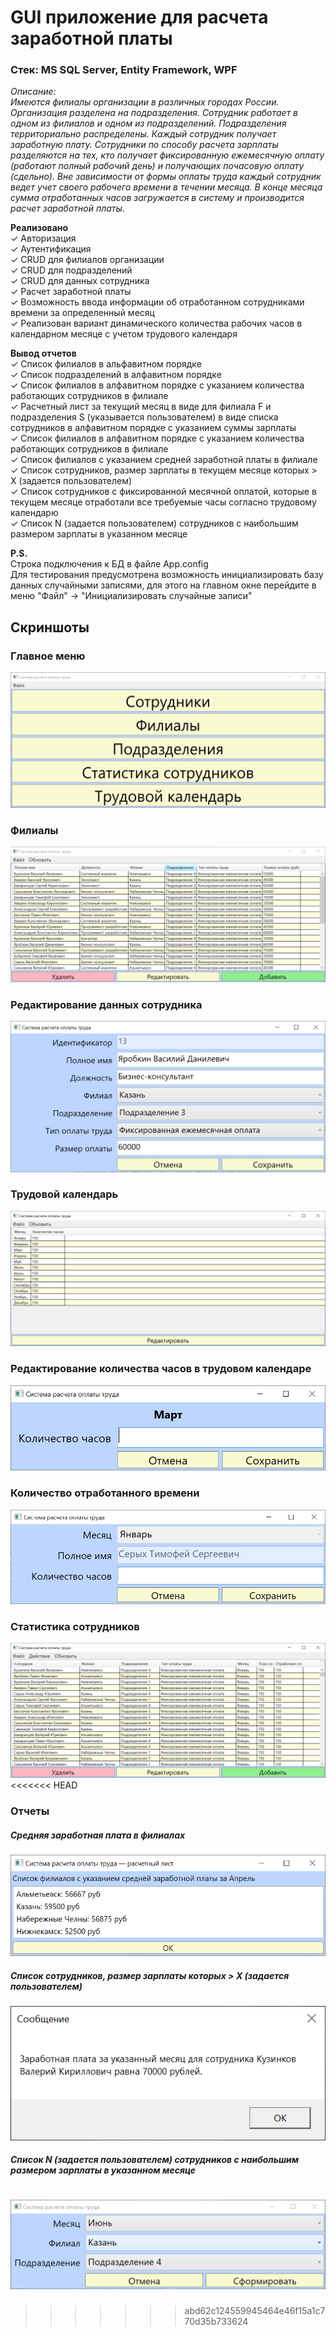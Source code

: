 # GUI приложение для расчета заработной платы
### Стек: MS SQL Server, Entity Framework, WPF

*Описание:    
Имеются филиалы организации в различных городах России. Организация разделена на подразделения.
Сотрудник работает в одном из филиалов и одном из подразделений. Подразделения территориально распределены.
Каждый сотрудник получает заработную плату. Сотрудники по способу расчета зарплаты разделяются на тех, 
кто получает фиксированную ежемесячную оплату (работают полный рабочий день) и получающих почасовую оплату (сдельно).
Вне зависимости от формы оплаты труда каждый сотрудник ведет учет своего рабочего времени в течении месяца. 
В конце месяца сумма отработанных часов загружается в систему и производится расчет заработной платы.*

**Реализовано**    
✓ Авторизация    
✓ Аутентификация    
✓ CRUD для филиалов организации    
✓ CRUD для подразделений    
✓ СRUD для данных сотрудника    
✓ Расчет заработной платы    
✓ Возможность ввода информации об отработанном сотрудниками времени за определенный месяц    
✓ Реализован вариант динамического количества рабочих часов в календарном месяце с учетом трудового календаря

**Вывод отчетов**    
✓ Список филиалов в альфавитном порядке   
✓ Список подразделений в алфавитном порядке    
✓ Список филиалов в алфавитном порядке с указанием количества работающих сотрудников в филиале    
✓ Расчетный лист за текущий месяц в виде для филиала F и подразделения S (указывается пользователем) в виде списка сотрудников в алфавитном порядке с указанием суммы зарплаты    
✓ Список филиалов в алфавитном порядке с указанием количества работающих сотрудников в филиале    
✓ Список филиалов с указанием средней заработной платы в филиале    
✓ Список сотрудников, размер зарплаты в текущем месяце которых > X (задается пользователем)    
✓ Список сотрудников с фиксированной месячной оплатой, которые в текущем месяце отработали все требуемые часы согласно трудовому календарю    
✓ Список N (задается пользователем) сотрудников с наибольшим размером зарплаты в указанном месяце    

**P.S.**    
Строка подключения к БД в файле App.config    
Для тестирования предусмотрена возможность инициализировать базу данных случайными записями, для этого на главном окне перейдите в меню "Файл" -> "Инициализировать случайные записи"        

## Скриншоты

### Главное меню
![alt text](https://github.com/dakhabirov/PayrollSys/blob/master/Resourses/Screenshots/MainWindow.PNG "Главное меню")

### Филиалы
![alt text](https://github.com/dakhabirov/PayrollSys/blob/master/Resourses/Screenshots/WorkersWindow.PNG "Филиалы")

### Редактирование данных сотрудника
![alt text](https://github.com/dakhabirov/PayrollSys/blob/master/Resourses/Screenshots/WorkerWindow.PNG "Редактирование данных сотрудника")

### Трудовой календарь
![alt text](https://github.com/dakhabirov/PayrollSys/blob/master/Resourses/Screenshots/CalendarWindow.PNG "Трудовой календарь")

### Редактирование количества часов в трудовом календаре
![alt text](https://github.com/dakhabirov/PayrollSys/blob/master/Resourses/Screenshots/UpdateCalendarWindow.PNG "Редактирование количество часов в трудовом календаре")


### Количество отработанного времени
![alt text](https://github.com/dakhabirov/PayrollSys/blob/master/Resourses/Screenshots/WorkerCalendarWindow.PNG "Количество отработанного времени")

### Статистика сотрудников
![alt text](https://github.com/dakhabirov/PayrollSys/blob/master/Resourses/Screenshots/StatisticsWindow.PNG "Статистика сотрудников")
<<<<<<< HEAD

### Отчеты

##### Средняя заработная плата в филиалах
![alt text](https://github.com/dakhabirov/PayrollSys/blob/master/Resourses/Screenshots/Report_1.PNG "Статистика сотрудников")

##### Список сотрудников, размер зарплаты которых > X (задается пользователем)
![alt text](https://github.com/dakhabirov/PayrollSys/blob/master/Resourses/Screenshots/Report_2.PNG "Статистика сотрудников")

##### Список N (задается пользователем) сотрудников с наибольшим размером зарплаты в указанном месяце
![alt text](https://github.com/dakhabirov/PayrollSys/blob/master/Resourses/Screenshots/Report_3.PNG "Статистика сотрудников")
=======
>>>>>>> abd62c124559945464e46f15a1c770d35b733624
